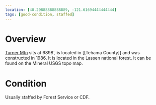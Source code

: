 ```yaml
---
location: [40.29888888888889, -121.61694444444444]
tags: [good-condition, staffed]
---
```


# Overview

[Turner Mtn](http://www.peakbagging.com/CALookoutPhotos/TurnerMtn.html) sits at 6898', is located in [[Tehama County]] and was constructed in 1986. It is located in the Lassen national forest. It can be found on the Mineral USGS topo map.

# Condition

Usually staffed by Forest Service or CDF.
